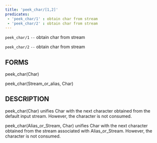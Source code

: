 ```yaml
---
title: 'peek_char/[1,2]'
predicates:
 - 'peek_char/1' : obtain char from stream
 - 'peek_char/2' : obtain char from stream
---
```

`peek_char/1` `--` obtain char from stream

`peek_char/2` `--` obtain char from stream


## FORMS

peek_char(Char)

peek_char(Stream_or_alias, Char)


## DESCRIPTION

peek_char(Char) unifies Char with the next character obtained from the default input stream. However, the character is not consumed.

peek_char(Alias_or_Stream, Char) unifies Char with the next character obtained from the stream associated with Alias_or_Stream. However, the character is not consumed.

